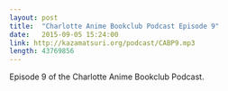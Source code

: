 ```yaml
---
layout: post
title:  "Charlotte Anime Bookclub Podcast Episode 9"
date:   2015-09-05 15:24:00
link: http://kazamatsuri.org/podcast/CABP9.mp3
length: 43769856 
---
```


Episode 9 of the Charlotte Anime Bookclub Podcast.